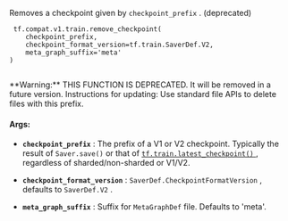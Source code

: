 Removes a checkpoint given by  `checkpoint_prefix` . (deprecated)



```
 tf.compat.v1.train.remove_checkpoint(
    checkpoint_prefix,
    checkpoint_format_version=tf.train.SaverDef.V2,
    meta_graph_suffix='meta'
)
 
```


<aside class="warning">**Warning:**  THIS FUNCTION IS DEPRECATED. It will be removed in a future version.
Instructions for updating:
Use standard file APIs to delete files with this prefix.</aside>


#### Args:

- **`checkpoint_prefix`** : The prefix of a V1 or V2 checkpoint. Typically the result
of  `Saver.save()`  or that of [ `tf.train.latest_checkpoint()` ](https://tensorflow.google.cn/api_docs/python/tf/train/latest_checkpoint), regardless of
sharded/non-sharded or V1/V2.

- **`checkpoint_format_version`** :  `SaverDef.CheckpointFormatVersion` , defaults to
 `SaverDef.V2` .

- **`meta_graph_suffix`** : Suffix for  `MetaGraphDef`  file. Defaults to 'meta'.

